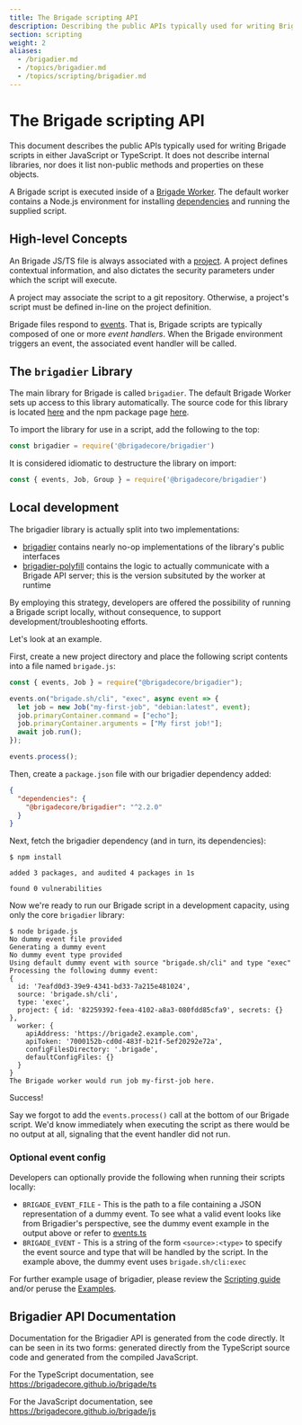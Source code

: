 ```yaml
---
title: The Brigade scripting API
description: Describing the public APIs typically used for writing Brigade scripts
section: scripting
weight: 2
aliases:
  - /brigadier.md
  - /topics/brigadier.md
  - /topics/scripting/brigadier.md
---
```


# The Brigade scripting API

This document describes the public APIs typically used for writing Brigade
scripts in either JavaScript or TypeScript. It does not describe internal
libraries, nor does it list non-public methods and properties on these objects.

A Brigade script is executed inside of a [Brigade Worker]. The default worker
contains a Node.js environment for installing [dependencies] and running the
supplied script.

[Brigade Worker]: /topics/scripting/worker
[dependencies]: /topics/scripting/dependencies

## High-level Concepts

An Brigade JS/TS file is always associated with a [project]. A project
defines contextual information, and also dictates the security parameters
under which the script will execute.

A project may associate the script to a git repository. Otherwise, a project's
script must be defined in-line on the project definition.

Brigade files respond to [events]. That is, Brigade scripts are typically
composed of one or more _event handlers_. When the Brigade environment triggers
an event, the associated event handler will be called.

[project]: /topics/project-developers/projects
[events]: /topics/project-developers/events

## The `brigadier` Library

The main library for Brigade is called `brigadier`. The default Brigade Worker
sets up access to this library automatically. The source code for this library
is located [here][brigadier] and the npm package page [here][brigadier npm].

To import the library for use in a script, add the following to the top:

```javascript
const brigadier = require('@brigadecore/brigadier')
```

It is considered idiomatic to destructure the library on import:

```javascript
const { events, Job, Group } = require('@brigadecore/brigadier')
```

## Local development

The brigadier library is actually split into two implementations:

* [brigadier] contains nearly no-op implementations of the library's public
  interfaces
* [brigadier-polyfill] contains the logic to actually communicate with a
  Brigade API server; this is the version subsituted by the worker at runtime

By employing this strategy, developers are offered the possibility of running a
Brigade script locally, without consequence, to support
development/troubleshooting efforts.

Let's look at an example.

First, create a new project directory and place the following script contents
into a file named `brigade.js`:

```javascript
const { events, Job } = require("@brigadecore/brigadier");

events.on("brigade.sh/cli", "exec", async event => {
  let job = new Job("my-first-job", "debian:latest", event);
  job.primaryContainer.command = ["echo"];
  job.primaryContainer.arguments = ["My first job!"];
  await job.run();
});

events.process();
```

Then, create a `package.json` file with our brigadier dependency added:

```json
{
  "dependencies": {
    "@brigadecore/brigadier": "^2.2.0"
  }
}
```

Next, fetch the brigadier dependency (and in turn, its dependencies):

```console
$ npm install

added 3 packages, and audited 4 packages in 1s

found 0 vulnerabilities
```

Now we're ready to run our Brigade script in a development capacity, using only
the core `brigadier` library: 

```console
$ node brigade.js
No dummy event file provided
Generating a dummy event
No dummy event type provided
Using default dummy event with source "brigade.sh/cli" and type "exec"
Processing the following dummy event:
{
  id: '7eafd0d3-39e9-4341-bd33-7a215e481024',
  source: 'brigade.sh/cli',
  type: 'exec',
  project: { id: '82259392-feea-4102-a8a3-080fdd85cfa9', secrets: {} },
  worker: {
    apiAddress: 'https://brigade2.example.com',
    apiToken: '7000152b-cd0d-483f-b21f-5ef20292e72a',
    configFilesDirectory: '.brigade',
    defaultConfigFiles: {}
  }
}
The Brigade worker would run job my-first-job here.
```

Success!

Say we forgot to add the `events.process()` call at the bottom of our Brigade
script. We'd know immediately when executing the script as there would be no
output at all, signaling that the event handler did not run.

### Optional event config

Developers can optionally provide the following when running their scripts
locally:

  * `BRIGADE_EVENT_FILE` - This is the path to a file containing a JSON
    representation of a dummy event. To see what a valid event looks like from
    Brigadier's perspective, see the dummy event example in the output above
    or refer to [events.ts]
  * `BRIGADE_EVENT` - This is a string of the form `<source>:<type>` to specify
    the event source and type that will be handled by the script. In the
    example above, the dummy event uses `brigade.sh/cli:exec`

For further example usage of brigadier, please review the [Scripting guide]
and/or peruse the [Examples].

[brigadier]: https://github.com/brigadecore/brigade/tree/main/v2/brigadier
[brigadier npm]: https://www.npmjs.com/package/@brigadecore/brigadier
[brigadier-polyfill]: https://github.com/brigadecore/brigade/tree/main/v2/brigadier-polyfill
[Scripting guide]: /topics/scripting/guide
[events.ts]: https://github.com/brigadecore/brigade/tree/main/v2/brigadier/src/events.ts
[Examples]: /topics/examples

## Brigadier API Documentation

Documentation for the Brigadier API is generated from the code directly. It can
be seen in its two forms: generated directly from the TypeScript source code
and generated from the compiled JavaScript.

For the TypeScript documentation, see https://brigadecore.github.io/brigade/ts

For the JavaScript documentation, see https://brigadecore.github.io/brigade/js